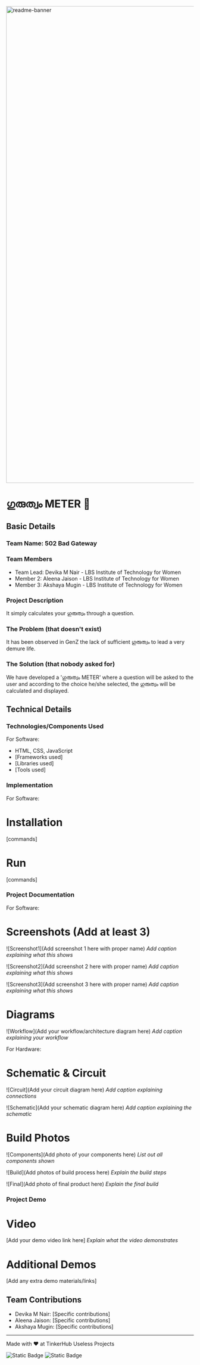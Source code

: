 <img width="1280" alt="readme-banner" src="https://github.com/user-attachments/assets/35332e92-44cb-425b-9dff-27bcf1023c6c">

# ഗുരുത്വം METER 🎯


## Basic Details
### Team Name: 502 Bad Gateway


### Team Members
- Team Lead: Devika M Nair - LBS Institute of Technology for Women
- Member 2: Aleena Jaison - LBS Institute of Technology for Women
- Member 3: Akshaya Mugin - LBS Institute of Technology for Women

### Project Description
It simply calculates your ഗുരുത്വം through a question.

### The Problem (that doesn't exist)
It has been observed in GenZ the lack of sufficient ഗുരുത്വം to lead a very demure life. 

### The Solution (that nobody asked for)
We have developed a 'ഗുരുത്വം METER' where a question will be asked to the user and according to the choice he/she selected, the ഗുരുത്വം will be calculated and displayed.

## Technical Details
### Technologies/Components Used
For Software:
- HTML, CSS, JavaScript
- [Frameworks used]
- [Libraries used]
- [Tools used]

### Implementation
For Software:
# Installation
[commands]

# Run
[commands]

### Project Documentation
For Software:

# Screenshots (Add at least 3)
![Screenshot1](Add screenshot 1 here with proper name)
*Add caption explaining what this shows*

![Screenshot2](Add screenshot 2 here with proper name)
*Add caption explaining what this shows*

![Screenshot3](Add screenshot 3 here with proper name)
*Add caption explaining what this shows*

# Diagrams
![Workflow](Add your workflow/architecture diagram here)
*Add caption explaining your workflow*

For Hardware:

# Schematic & Circuit
![Circuit](Add your circuit diagram here)
*Add caption explaining connections*

![Schematic](Add your schematic diagram here)
*Add caption explaining the schematic*

# Build Photos
![Components](Add photo of your components here)
*List out all components shown*

![Build](Add photos of build process here)
*Explain the build steps*

![Final](Add photo of final product here)
*Explain the final build*

### Project Demo
# Video
[Add your demo video link here]
*Explain what the video demonstrates*

# Additional Demos
[Add any extra demo materials/links]

## Team Contributions
- Devika M Nair: [Specific contributions]
- Aleena Jaison: [Specific contributions]
- Akshaya Mugin: [Specific contributions]

---
Made with ❤️ at TinkerHub Useless Projects 

![Static Badge](https://img.shields.io/badge/TinkerHub-24?color=%23000000&link=https%3A%2F%2Fwww.tinkerhub.org%2F)
![Static Badge](https://img.shields.io/badge/UselessProject--24-24?link=https%3A%2F%2Fwww.tinkerhub.org%2Fevents%2FQ2Q1TQKX6Q%2FUseless%2520Projects)



